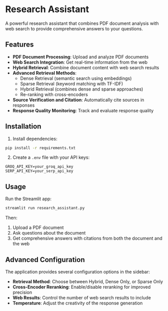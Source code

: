 # Research Assistant

A powerful research assistant that combines PDF document analysis with web search to provide comprehensive answers to your questions.

## Features

- **PDF Document Processing**: Upload and analyze PDF documents
- **Web Search Integration**: Get real-time information from the web
- **Hybrid Retrieval**: Combine document content with web search results
- **Advanced Retrieval Methods**:
  - Dense Retrieval (semantic search using embeddings)
  - Sparse Retrieval (keyword matching with TF-IDF)
  - Hybrid Retrieval (combines dense and sparse approaches)
  - Re-ranking with cross-encoders
- **Source Verification and Citation**: Automatically cite sources in responses
- **Response Quality Monitoring**: Track and evaluate response quality

## Installation



1. Install dependencies:
```bash
pip install -r requirements.txt
```

2. Create a `.env` file with your API keys:
```
GROQ_API_KEY=your_groq_api_key
SERP_API_KEY=your_serp_api_key
```

## Usage

Run the Streamlit app:
```bash
streamlit run research_assistant.py
```

Then:
1. Upload a PDF document
2. Ask questions about the document
3. Get comprehensive answers with citations from both the document and the web



## Advanced Configuration

The application provides several configuration options in the sidebar:
- **Retrieval Method**: Choose between Hybrid, Dense Only, or Sparse Only
- **Cross-Encoder Reranking**: Enable/disable reranking for improved precision
- **Web Results**: Control the number of web search results to include
- **Temperature**: Adjust the creativity of the response generation
